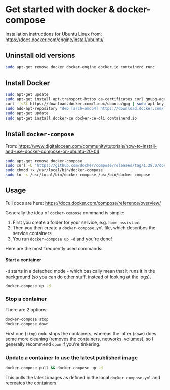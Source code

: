 # Get started with docker & docker-compose

Installation instructions for Ubuntu Linux from: https://docs.docker.com/engine/install/ubuntu/


## Uninstall old versions
```sh
sudo apt-get remove docker docker-engine docker.io containerd runc
```

## Install Docker
```sh
sudo apt-get update
sudo apt-get install apt-transport-https ca-certificates curl gnupg-agent software-properties-common
curl -fsSL https://download.docker.com/linux/ubuntu/gpg | sudo apt-key add -
sudo add-apt-repository "deb [arch=amd64] https://download.docker.com/linux/ubuntu $(lsb_release -cs) stable"
sudo apt-get update
sudo apt-get install docker-ce docker-ce-cli containerd.io
```


## Install `docker-compose`
From: https://www.digitalocean.com/community/tutorials/how-to-install-and-use-docker-compose-on-ubuntu-20-04

```sh
sudo apt-get remove docker-compose
sudo curl -L "https://github.com/docker/compose/releases/tag/1.29.0/docker-compose-$(uname -s)-$(uname -m)" -o /usr/local/bin/docker-compose
sudo chmod +x /usr/local/bin/docker-compose
sudo ln -s /usr/local/bin/docker-compose /usr/bin/docker-compose
```


## Usage
Full docs are here: https://docs.docker.com/compose/reference/overview/

Generally the idea of `docker-compose` command is simple:
1. First you create a folder for your service, e.g. `home-assistant`
2. Then you then create a `docker-compose.yml` file, which describes the service containers
3. You run `docker-compose up -d` and you're done!

Here are the most frequently used commands:


#### Start a container
`-d` starts in a detached mode - which basically mean that it runs it in the background (so you can do other stuff, instead of looking at the logs).
```sh
docker-compose up -d
```

### Stop a container
There are 2 options:
```sh
docker-compose stop
docker-compose down
```
First one (`stop`) onlu stops the containers, whereas the latter (`down`) does some more cleaning (removes the containers, networks, volumes), so I generally recommend `down` if you're tinkering.


### Update a container to use the latest published image
```sh
docker-compose pull && docker-compose up -d
```
This pulls the latest images as defined in the local `docker-compose.yml` and recreates the containers.
